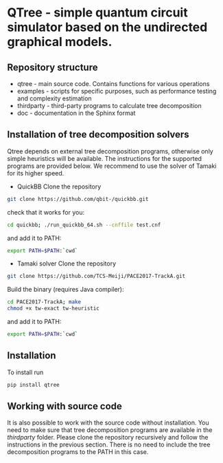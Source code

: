 # QTree - simple quantum circuit simulator based on the undirected graphical models.

Repository structure
--------------------
- qtree  - main source code. Contains functions for various operations
- examples   - scripts for specific purposes, such as performance testing and complexity estimation
- thirdparty  - third-party programs to calculate tree decomposition
- doc - documentation in the Sphinx format

Installation of tree decomposition solvers
------------------------------------------
Qtree depends on external tree decomposition 
programs, otherwise only simple heuristics will be available.
The instructions for the supported programs are provided below. We
recommend to use the solver of Tamaki for its higher speed.

- QuickBB
Clone the repository
```sh
git clone https://github.com/qbit-/quickbb.git
```
check that it works for you:
```sh
cd quickbb; ./run_quickbb_64.sh --cnffile test.cnf
```
and add it to PATH:
```sh
export PATH=$PATH:`cwd`
```

- Tamaki solver
Clone the repository
```sh
git clone https://github.com/TCS-Meiji/PACE2017-TrackA.git
```
Build the binary (requires Java compiler):
```sh
cd PACE2017-TrackA; make
chmod +x tw-exact tw-heuristic
```
and add it to PATH:
```sh
export PATH=$PATH:`cwd`
```

Installation
------------
To install run
```sh
pip install qtree
```

Working with source code
------------------------
It is also possible to work with the source code without installation.
You need to make sure that tree decomposition programs are
available in the *thirdparty* folder. Please clone the repository recursively 
and follow the instructions in the previous section. There is no need 
to include the tree decomposition programs to the PATH in this case.
